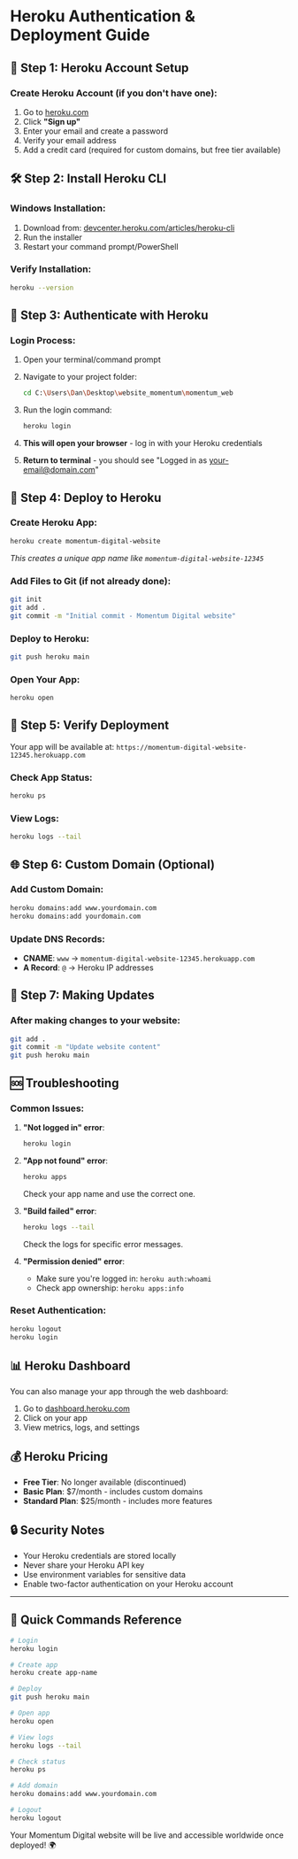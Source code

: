 # Heroku Authentication & Deployment Guide

## 🔐 Step 1: Heroku Account Setup

### Create Heroku Account (if you don't have one):
1. Go to [heroku.com](https://heroku.com)
2. Click **"Sign up"**
3. Enter your email and create a password
4. Verify your email address
5. Add a credit card (required for custom domains, but free tier available)

## 🛠️ Step 2: Install Heroku CLI

### Windows Installation:
1. Download from: [devcenter.heroku.com/articles/heroku-cli](https://devcenter.heroku.com/articles/heroku-cli)
2. Run the installer
3. Restart your command prompt/PowerShell

### Verify Installation:
```bash
heroku --version
```

## 🔑 Step 3: Authenticate with Heroku

### Login Process:
1. Open your terminal/command prompt
2. Navigate to your project folder:
   ```bash
   cd C:\Users\Dan\Desktop\website_momentum\momentum_web
   ```

3. Run the login command:
   ```bash
   heroku login
   ```

4. **This will open your browser** - log in with your Heroku credentials
5. **Return to terminal** - you should see "Logged in as your-email@domain.com"

## 🚀 Step 4: Deploy to Heroku

### Create Heroku App:
```bash
heroku create momentum-digital-website
```
*This creates a unique app name like `momentum-digital-website-12345`*

### Add Files to Git (if not already done):
```bash
git init
git add .
git commit -m "Initial commit - Momentum Digital website"
```

### Deploy to Heroku:
```bash
git push heroku main
```

### Open Your App:
```bash
heroku open
```

## 🔧 Step 5: Verify Deployment

Your app will be available at: `https://momentum-digital-website-12345.herokuapp.com`

### Check App Status:
```bash
heroku ps
```

### View Logs:
```bash
heroku logs --tail
```

## 🌐 Step 6: Custom Domain (Optional)

### Add Custom Domain:
```bash
heroku domains:add www.yourdomain.com
heroku domains:add yourdomain.com
```

### Update DNS Records:
- **CNAME**: `www` → `momentum-digital-website-12345.herokuapp.com`
- **A Record**: `@` → Heroku IP addresses

## 🔄 Step 7: Making Updates

### After making changes to your website:
```bash
git add .
git commit -m "Update website content"
git push heroku main
```

## 🆘 Troubleshooting

### Common Issues:

1. **"Not logged in" error**:
   ```bash
   heroku login
   ```

2. **"App not found" error**:
   ```bash
   heroku apps
   ```
   Check your app name and use the correct one.

3. **"Build failed" error**:
   ```bash
   heroku logs --tail
   ```
   Check the logs for specific error messages.

4. **"Permission denied" error**:
   - Make sure you're logged in: `heroku auth:whoami`
   - Check app ownership: `heroku apps:info`

### Reset Authentication:
```bash
heroku logout
heroku login
```

## 📊 Heroku Dashboard

You can also manage your app through the web dashboard:
1. Go to [dashboard.heroku.com](https://dashboard.heroku.com)
2. Click on your app
3. View metrics, logs, and settings

## 💰 Heroku Pricing

- **Free Tier**: No longer available (discontinued)
- **Basic Plan**: $7/month - includes custom domains
- **Standard Plan**: $25/month - includes more features

## 🔒 Security Notes

- Your Heroku credentials are stored locally
- Never share your Heroku API key
- Use environment variables for sensitive data
- Enable two-factor authentication on your Heroku account

---

## 🎯 Quick Commands Reference

```bash
# Login
heroku login

# Create app
heroku create app-name

# Deploy
git push heroku main

# Open app
heroku open

# View logs
heroku logs --tail

# Check status
heroku ps

# Add domain
heroku domains:add www.yourdomain.com

# Logout
heroku logout
```

Your Momentum Digital website will be live and accessible worldwide once deployed! 🌍
